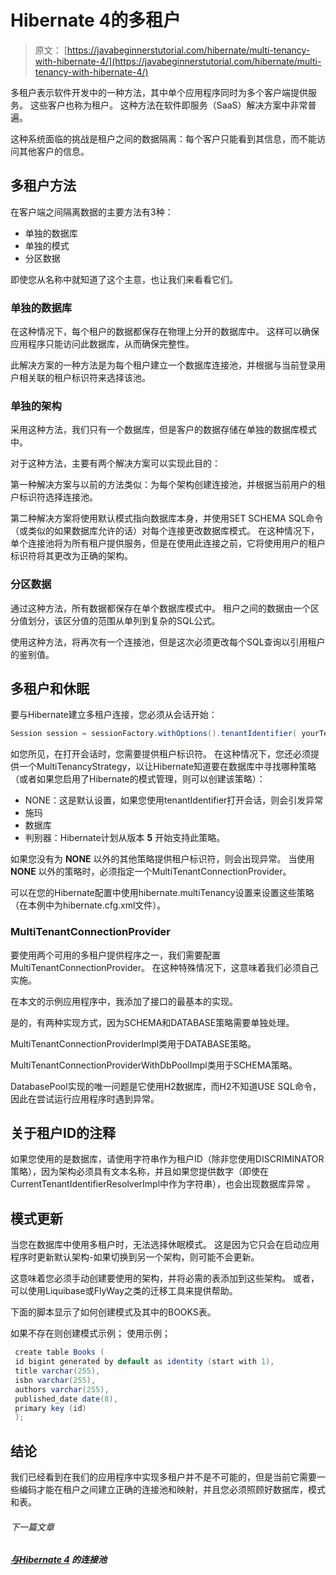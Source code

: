 # Hibernate 4的多租户

> 原文： [https://javabeginnerstutorial.com/hibernate/multi-tenancy-with-hibernate-4/](https://javabeginnerstutorial.com/hibernate/multi-tenancy-with-hibernate-4/)

多租户表示软件开发中的一种方法，其中单个应用程序同时为多个客户端提供服务。 这些客户也称为租户。 这种方法在软件即服务（SaaS）解决方案中非常普遍。

这种系统面临的挑战是租户之间的数据隔离：每个客户只能看到其信息，而不能访问其他客户的信息。

## 多租户方法

在客户端之间隔离数据的主要方法有3种：

*   单独的数据库
*   单独的模式
*   分区数据

即使您从名称中就知道了这个主意，也让我们来看看它们。

### 单独的数据库

在这种情况下，每个租户的数据都保存在物理上分开的数据库中。 这样可以确保应用程序只能访问此数据库，从而确保完整性。

此解决方案的一种方法是为每个租户建立一个数据库连接池，并根据与当前登录用户相关联的租户标识符来选择该池。

### 单独的架构

采用这种方法，我们只有一个数据库，但是客户的数据存储在单独的数据库模式中。

对于这种方法，主要有两个解决方案可以实现此目的：

第一种解决方案与以前的方法类似：为每个架构创建连接池，并根据当前用户的租户标识符选择连接池。

第二种解决方案将使用默认模式指向数据库本身，并使用SET SCHEMA SQL命令（或类似的如果数据库允许的话）对每个连接更改数据库模式。 在这种情况下，单个连接池将为所有租户提供服务，但是在使用此连接之前，它将使用用户的租户标识符将其更改为正确的架构。

### 分区数据

通过这种方法，所有数据都保存在单个数据库模式中。 租户之间的数据由一个区分值划分，该区分值的范围从单列到复杂的SQL公式。

使用这种方法，将再次有一个连接池，但是这次必须更改每个SQL查询以引用租户的鉴别值。

## 多租户和休眠

要与Hibernate建立多租户连接，您必须从会话开始：

```java
Session session = sessionFactory.withOptions().tenantIdentifier( yourTenantIdentifier ).openSession();
```

如您所见，在打开会话时，您需要提供租户标识符。 在这种情况下，您还必须提供一个MultiTenancyStrategy，以让Hibernate知道要在数据库中寻找哪种策略（或者如果您启用了Hibernate的模式管理，则可以创建该策略）：

*   NONE：这是默认设置，如果您使用tenantIdentifier打开会话，则会引发异常
*   施玛
*   数据库
*   判别器：Hibernate计划从版本 **5** 开始支持此策略。

如果您没有为 **NONE** 以外的其他策略提供租户标识符，则会出现异常。 当使用 **NONE** 以外的策略时，必须指定一个MultiTenantConnectionProvider。

可以在您的Hibernate配置中使用hibernate.multiTenancy设置来设置这些策略（在本例中为hibernate.cfg.xml文件）。

### MultiTenantConnectionProvider

要使用两个可用的多租户提供程序之一，我们需要配置MultiTenantConnectionProvider。 在这种特殊情况下，这意味着我们必须自己实施。

在本文的示例应用程序中，我添加了接口的最基本的实现。

是的，有两种实现方式，因为SCHEMA和DATABASE策略需要单独处理。

MultiTenantConnectionProviderImpl类用于DATABASE策略。

MultiTenantConnectionProviderWithDbPoolImpl类用于SCHEMA策略。

DatabasePool实现的唯一问题是它使用H2数据库，而H2不知道USE SQL命令，因此在尝试运行应用程序时遇到异常。

## 关于租户ID的注释

如果您使用的是数据库，请使用字符串作为租户ID（除非您使用DISCRIMINATOR策略），因为架构必须具有文本名称，并且如果您提供数字（即使在CurrentTenantIdentifierResolverImpl中作为字符串），也会出现数据库异常 。

## 模式更新

当您在数据库中使用多租户时，无法选择休眠模式。 这是因为它只会在启动应用程序时更新默认架构-如果切换到另一个架构，则可能不会更新。

这意味着您必须手动创建要使用的架构，并将必需的表添加到这些架构。 或者，可以使用Liquibase或FlyWay之类的迁移工具来提供帮助。

下面的脚本显示了如何创建模式及其中的BOOKS表。

如果不存在则创建模式示例；
使用示例；

```java
 create table Books (
 id bigint generated by default as identity (start with 1),
 title varchar(255),
 isbn varchar(255),
 authors varchar(255),
 published_date date(8),
 primary key (id)
 );
```

## 结论

我们已经看到在我们的应用程序中实现多租户并不是不可能的，但是当前它需要一些编码才能在租户之间建立正确的连接池和映射，并且您必须照顾好数据库，模式和表。

###### 下一篇文章

##### [与Hibernate 4](https://javabeginnerstutorial.com/hibernate/connection-pooling-with-hibernate-4/ "Connection Pooling with Hibernate 4") 的连接池